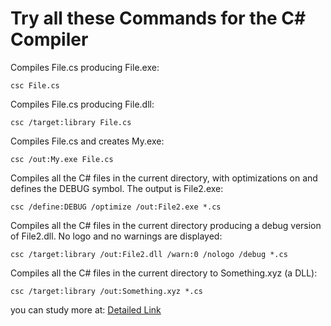 # Try all these Commands for the C# Compiler

Compiles File.cs producing File.exe:

`csc File.cs `

Compiles File.cs producing File.dll:

`csc /target:library File.cs`

Compiles File.cs and creates My.exe:

`csc /out:My.exe File.cs`

Compiles all the C# files in the current directory, with optimizations on and defines the DEBUG symbol. The output is File2.exe:

`csc /define:DEBUG /optimize /out:File2.exe *.cs`

Compiles all the C# files in the current directory producing a debug version of File2.dll. No logo and no warnings are displayed:

`csc /target:library /out:File2.dll /warn:0 /nologo /debug *.cs`

Compiles all the C# files in the current directory to Something.xyz (a DLL):

`csc /target:library /out:Something.xyz *.cs`

you can study more at:
[Detailed Link](https://msdn.microsoft.com/en-us/library/78f4aasd.aspx)
